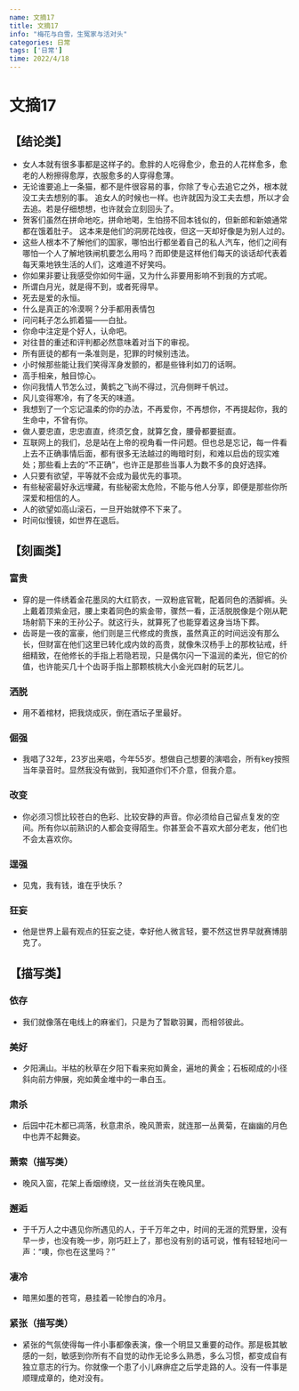 ```yaml
---
name: 文摘17
title: 文摘17
info: "梅花与白雪，生冤家与活对头"
categories: 日常
tags: ['日常']
time: 2022/4/18
---
```


# 文摘17

## 【结论类】

- 女人本就有很多事都是这样子的。愈胖的人吃得愈少，愈丑的人花样愈多，愈老的人粉擦得愈厚，衣服愈多的人穿得愈薄。
- 无论谁要追上一条猫，都不是件很容易的事，你除了专心去追它之外，根本就没工夫去想别的事。
  追女人的时候也一样。也许就因为没工夫去想，所以才会去追。若是仔细想想，也许就会立刻回头了。
- 贺客们虽然在拼命地吃，拼命地喝，生怕捞不回本钱似的，但新郎和新娘通常都在饿着肚子。
  这本来是他们的洞房花烛夜，但这一天却好像是为别人过的。
- 这些人根本不了解他们的国家，哪怕出行都坐着自己的私人汽车，他们之间有哪怕一个人了解地铁闸机要怎么用吗？而即使是这样他们每天的谈话却代表着每天乘地铁生活的人们，这难道不好笑吗。
- 你如果非要让我感受你如何牛逼，又为什么非要用影响不到我的方式呢。
- 所谓白月光，就是得不到，或者死得早。
- 死去是爱的永恒。
- 什么是真正的冷漠啊？分手都用表情包
- 问问耗子怎么抓着猫——白扯。
- 你命中注定是个好人，认命吧。
- 对往昔的重述和评判都必然意味着对当下的审视。
- 所有匪徒的都有一条准则是，犯罪的时候别违法。
- 小时候那些能让我们笑得浑身发颤的，都是些锋利如刀的话啊。
- 高手相亲，触目惊心。
- 你问我情人节怎么过，黄鹤之飞尚不得过，沉舟侧畔千帆过。
- 风儿变得寒冷，有了冬天的味道。
- 我想到了一个忘记温柔的你的办法，不再爱你，不再想你，不再提起你，我的生命中，不曾有你。
- 做人要忠直，忠忠直直，终须乞食，就算乞食，腰骨都要挺直。
- 互联网上的我们，总是站在上帝的视角看一件问题。但也总是忘记，每一件看上去不正确事情后面，都有很多无法越过的晦暗时刻，和难以启齿的现实难处；那些看上去的“不正确”，也许正是那些当事人为数不多的良好选择。
- 人只要有欲望，平等就不会成为最优先的事项。
- 有些秘密最好永远埋藏，有些秘密太危险，不能与他人分享，即便是那些你所深爱和相信的人。
- 人的欲望如高山滚石，一旦开始就停不下来了。
- 时间似慢镜，如世界在退后。

## 【刻画类】

### 富贵

- 穿的是一件绣着金花墨凤的大红箭衣，一双粉底官靴，配着同色的洒脚裤。头上戴着顶紫金冠，腰上束着同色的紫金带，骤然一看，正活脱脱像是个刚从靶场射箭下来的王孙公子。就这行头，就算死了也能穿着这身当场下葬。
- 齿哥是一夜的富豪，他们则是三代修成的贵族，虽然真正的时间远没有那么长，但财富在他们这里已转化成内敛的高贵，就像朱汉杨手上的那枚钻戒，纤细精致，在他修长的手指上若隐若现，只是偶尔闪一下温润的柔光，但它的价值，也许能买几十个齿哥手指上那颗核桃大小金光四射的玩艺儿。

### 洒脱

- 用不着棺材，把我烧成灰，倒在酒坛子里最好。

### 倔强

- 我唱了32年，23岁出来唱，今年55岁。想做自己想要的演唱会，所有key按照当年录音时。显然我没有做到，我知道你们不介意，但我介意。

### 改变

- 你必须习惯比较苍白的色彩、比较安静的声音。你必须给自己留点复发的空间。所有你以前熟识的人都会变得陌生。你甚至会不喜欢大部分老友，他们也不会太喜欢你。

### 逞强

-  见鬼，我有钱，谁在乎快乐？

### 狂妄

- 他是世界上最有观点的狂妄之徒，幸好他人微言轻，要不然这世界早就赛博朋克了。

## 【描写类】

### 依存

- 我们就像落在电线上的麻雀们，只是为了暂歇羽翼，而相邻彼此。

### 美好

- 夕阳满山。半枯的秋草在夕阳下看来宛如黄金，遍地的黄金；石板砌成的小径斜向前方伸展，宛如黄金堆中的一串白玉。

### 肃杀

- 后园中花木都已凋落，秋意肃杀，晚风萧索，就连那一丛黄菊，在幽幽的月色中也弄不起舞姿。

### 萧索（描写类）

- 晚风入窗，花架上香烟缭绕，又一丝丝消失在晚风里。

### 邂逅

- 于千万人之中遇见你所遇见的人，于千万年之中，时间的无涯的荒野里，没有早一步，也没有晚一步，刚巧赶上了，那也没有别的话可说，惟有轻轻地问一声：“噢，你也在这里吗？”

### 凄冷

- 暗黑如墨的苍穹，悬挂着一轮惨白的冷月。

### 紧张（描写类）

- 紧张的气氛使得每一件小事都像表演，像一个明显又重要的动作。那是极其敏感的一刻，敏感到你所有不自觉的动作无论多么熟悉，多么习惯，都变成自有独立意志的行为。你就像一个患了小儿麻痹症之后学走路的人。没有一件事是顺理成章的，绝对没有。






